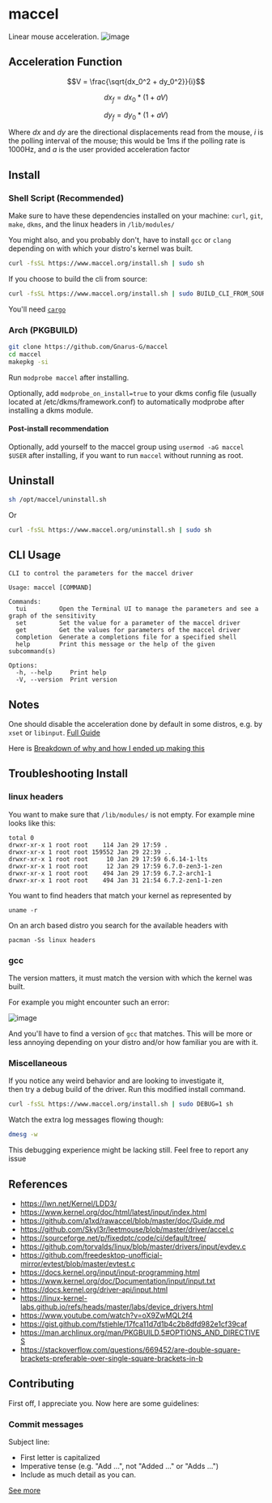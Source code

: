 # maccel

Linear mouse acceleration.
![image](https://github.com/Gnarus-G/maccel/assets/37311893/f45bc4bc-f7a0-43b0-9e8c-b3f6fb958d4c)

## Acceleration Function

$$V = \frac{\sqrt{dx_0^2 + dy_0^2}}{i}$$

$$dx_f = dx_0 * (1 + aV)$$

$$dy_f = dy_0 * (1 + aV)$$

Where $dx$ and $dy$ are the directional displacements read from the mouse,
$i$ is the polling interval of the mouse; this would be 1ms if the polling rate is 1000Hz,
and $a$ is the user provided
acceleration factor

## Install

### Shell Script (Recommended)
Make sure to have these dependencies installed on your machine:
`curl`, `git`, `make`, `dkms`, and the linux headers in `/lib/modules/`

You might also, and you probably don't, have to install `gcc` or `clang` 
depending on with which your distro's kernel was built.

```sh
curl -fsSL https://www.maccel.org/install.sh | sudo sh
```

If you choose to build the cli from source:
```sh
curl -fsSL https://www.maccel.org/install.sh | sudo BUILD_CLI_FROM_SOURCE=1 sh
```
You'll need [`cargo`](https://www.rust-lang.org/tools/install)

### Arch (PKGBUILD)

```sh
git clone https://github.com/Gnarus-G/maccel
cd maccel
makepkg -si
```

Run `modprobe maccel` after installing.

Optionally, add `modprobe_on_install=true` to your dkms
config file (usually located at /etc/dkms/framework.conf) to automatically modprobe after installing
a dkms module.

#### Post-install recommendation

Optionally, add yourself to the maccel group using `usermod -aG maccel $USER` after installing, 
if you want to run `maccel` without running as root.

## Uninstall

```sh
sh /opt/maccel/uninstall.sh
```

Or

```sh
curl -fsSL https://www.maccel.org/uninstall.sh | sudo sh
```

## CLI Usage

```
CLI to control the parameters for the maccel driver

Usage: maccel [COMMAND]

Commands:
  tui         Open the Terminal UI to manage the parameters and see a graph of the sensitivity
  set         Set the value for a parameter of the maccel driver
  get         Get the values for parameters of the maccel driver
  completion  Generate a completions file for a specified shell
  help        Print this message or the help of the given subcommand(s)

Options:
  -h, --help     Print help
  -V, --version  Print version
```

## Notes

One should disable the acceleration done by default in some distros, e.g. by `xset` or `libinput`.
[Full Guide](https://wiki.archlinux.org/title/Mouse_acceleration#Disabling_mouse_acceleration)

Here is [Breakdown of why and how I ended up making this](https://www.bytin.tech/blog/maccel/)

## Troubleshooting Install

### linux headers

You want to make sure that `/lib/modules/` is not empty. For example mine looks like this:

```
total 0
drwxr-xr-x 1 root root    114 Jan 29 17:59 .
drwxr-xr-x 1 root root 159552 Jan 29 22:39 ..
drwxr-xr-x 1 root root     10 Jan 29 17:59 6.6.14-1-lts
drwxr-xr-x 1 root root     12 Jan 29 17:59 6.7.0-zen3-1-zen
drwxr-xr-x 1 root root    494 Jan 29 17:59 6.7.2-arch1-1
drwxr-xr-x 1 root root    494 Jan 31 21:54 6.7.2-zen1-1-zen
```

You want to find headers that match your kernel as represented by

```
uname -r
```

On an arch based distro you search for the available headers with

```
pacman -Ss linux headers
```

### gcc

The version matters, it must match the version with which the kernel was built.

For example you might encounter such an error:

![image](https://github.com/Gnarus-G/maccel/assets/37311893/6147e20a-a132-4132-a45e-2af3dc035552)

And you'll have to find a version of `gcc` that matches. This will be more or less annoying
depending on your distro and/or how familiar you are with it.

### Miscellaneous

If you notice any weird behavior and are looking to investigate it,            
then try a debug build of the driver. Run this modified install command.       
                                                                               
```sh                                                                          
curl -fsSL https://www.maccel.org/install.sh | sudo DEBUG=1 sh  
```                                                                            
Watch the extra log messages flowing though:

```sh
dmesg -w
```

This debugging experience might be lacking still. Feel free to report any issue

## References

- https://lwn.net/Kernel/LDD3/
- https://www.kernel.org/doc/html/latest/input/index.html
- https://github.com/a1xd/rawaccel/blob/master/doc/Guide.md
- https://github.com/Skyl3r/leetmouse/blob/master/driver/accel.c
- https://sourceforge.net/p/fixedptc/code/ci/default/tree/
- https://github.com/torvalds/linux/blob/master/drivers/input/evdev.c
- https://github.com/freedesktop-unofficial-mirror/evtest/blob/master/evtest.c
- https://docs.kernel.org/input/input-programming.html
- https://www.kernel.org/doc/Documentation/input/input.txt
- https://docs.kernel.org/driver-api/input.html
- https://linux-kernel-labs.github.io/refs/heads/master/labs/device_drivers.html
- https://www.youtube.com/watch?v=oX9ZwMQL2f4
- https://gist.github.com/fstiehle/17fca11d7d1b4c2b8dfd982e1cf39caf
- https://man.archlinux.org/man/PKGBUILD.5#OPTIONS_AND_DIRECTIVES
- https://stackoverflow.com/questions/669452/are-double-square-brackets-preferable-over-single-square-brackets-in-b

## Contributing

First off, I appreciate you. Now here are some guidelines:

### Commit messages

Subject line:

- First letter is capitalized
- Imperative tense (e.g. "Add ...", not "Added ..." or "Adds ...")
- Include as much detail as you can.

[See more](https://github.com/Gnarus-G/maccel/blob/main/CONTRIBUTING.md)
